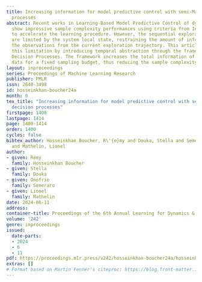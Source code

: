 ```yaml
---
title: Increasing information for model predictive control with semi-Markov decision
  processes
abstract: Recent works in Learning-Based Model Predictive Control of dynamical systems
  show impressive sample complexity performances using criteria from Information Theory
  to accelerate the learning procedure. However, the sequential exploration opportunities
  are limited by the system local state, restraining the amount of information of
  the observations from the current exploration trajectory. This article resolves
  this limitation by introducing temporal abstraction through the framework of Semi-Markov
  Decision Processes. The framework increases the total information of the gathered
  data for a fixed sampling budget, thus reducing the sample complexity.
layout: inproceedings
series: Proceedings of Machine Learning Research
publisher: PMLR
issn: 2640-3498
id: hosseinkhan-boucher24a
month: 0
tex_title: "Increasing information for model predictive control with semi-{M}arkov
  decision processes"
firstpage: 1400
lastpage: 1414
page: 1400-1414
order: 1400
cycles: false
bibtex_author: Hosseinkhan Boucher, R\'{e}my and Douka, Stella and Semeraro, Onofrio
  and Mathelin, Lionel
author:
- given: Rémy
  family: Hosseinkhan Boucher
- given: Stella
  family: Douka
- given: Onofrio
  family: Semeraro
- given: Lionel
  family: Mathelin
date: 2024-06-11
address:
container-title: Proceedings of the 6th Annual Learning for Dynamics & Control Conference
volume: '242'
genre: inproceedings
issued:
  date-parts:
  - 2024
  - 6
  - 11
pdf: https://proceedings.mlr.press/v242/hosseinkhan-boucher24a/hosseinkhan-boucher24a.pdf
extras: []
# Format based on Martin Fenner's citeproc: https://blog.front-matter.io/posts/citeproc-yaml-for-bibliographies/
---
```

